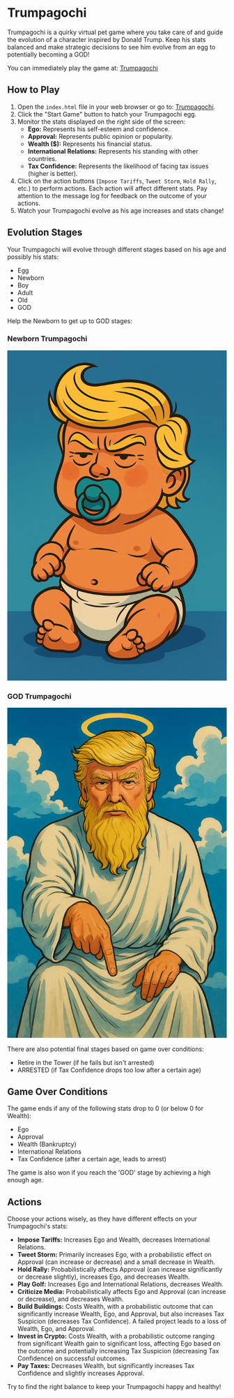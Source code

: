 # Trumpagochi

Trumpagochi is a quirky virtual pet game where you take care of and guide the evolution of a character inspired by Donald Trump. Keep his stats balanced and make strategic decisions to see him evolve from an egg to potentially becoming a GOD!

You can immediately play the game at: [Trumpagochi](http://www.trumpagochi.infy.uk/)


## How to Play

1.  Open the `index.html` file in your web browser or go to: [Trumpagochi](http://www.trumpagochi.infy.uk/).
2.  Click the "Start Game" button to hatch your Trumpagochi egg.
3.  Monitor the stats displayed on the right side of the screen:
    * **Ego:** Represents his self-esteem and confidence.
    * **Approval:** Represents public opinion or popularity.
    * **Wealth ($):** Represents his financial status.
    * **International Relations:** Represents his standing with other countries.
    * **Tax Confidence:** Represents the likelihood of facing tax issues (higher is better).
4.  Click on the action buttons (`Impose Tariffs`, `Tweet Storm`, `Hold Rally`, etc.) to perform actions. Each action will affect different stats. Pay attention to the message log for feedback on the outcome of your actions.
5.  Watch your Trumpagochi evolve as his age increases and stats change!

## Evolution Stages

Your Trumpagochi will evolve through different stages based on his age and possibly his stats:

* Egg
* Newborn
* Boy
* Adult
* Old
* GOD

Help the Newborn to get up to GOD stages:

### Newborn Trumpagochi

![Newborn Trump](baby_trump.webp)

### GOD Trumpagochi

![God Trump](God_Trump.png)

There are also potential final stages based on game over conditions:

* Retire in the Tower (if he fails but isn't arrested)
* ARRESTED (if Tax Confidence drops too low after a certain age)

## Game Over Conditions

The game ends if any of the following stats drop to 0 (or below 0 for Wealth):

* Ego
* Approval
* Wealth (Bankruptcy)
* International Relations
* Tax Confidence (after a certain age, leads to arrest)

The game is also won if you reach the 'GOD' stage by achieving a high enough age.

## Actions

Choose your actions wisely, as they have different effects on your Trumpagochi's stats:

* **Impose Tariffs:** Increases Ego and Wealth, decreases International Relations.
* **Tweet Storm:** Primarily increases Ego, with a probabilistic effect on Approval (can increase or decrease) and a small decrease in Wealth.
* **Hold Rally:** Probabilistically affects Approval (can increase significantly or decrease slightly), increases Ego, and decreases Wealth.
* **Play Golf:** Increases Ego and International Relations, decreases Wealth.
* **Criticize Media:** Probabilistically affects Ego and Approval (can increase or decrease), and decreases Wealth.
* **Build Buildings:** Costs Wealth, with a probabilistic outcome that can significantly increase Wealth, Ego, and Approval, but also increases Tax Suspicion (decreases Tax Confidence). A failed project leads to a loss of Wealth, Ego, and Approval.
* **Invest in Crypto:** Costs Wealth, with a probabilistic outcome ranging from significant Wealth gain to significant loss, affecting Ego based on the outcome and potentially increasing Tax Suspicion (decreasing Tax Confidence) on successful outcomes.
* **Pay Taxes:** Decreases Wealth, but significantly increases Tax Confidence and slightly increases Approval.

Try to find the right balance to keep your Trumpagochi happy and healthy!